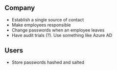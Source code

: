 ## Company
- Establish a single source of contact
- Make employees responsible
- Change passwords when an employee leaves
- Have audit trials (?). Use something like Azure AD

## Users
- Store passwords hashed and salted
